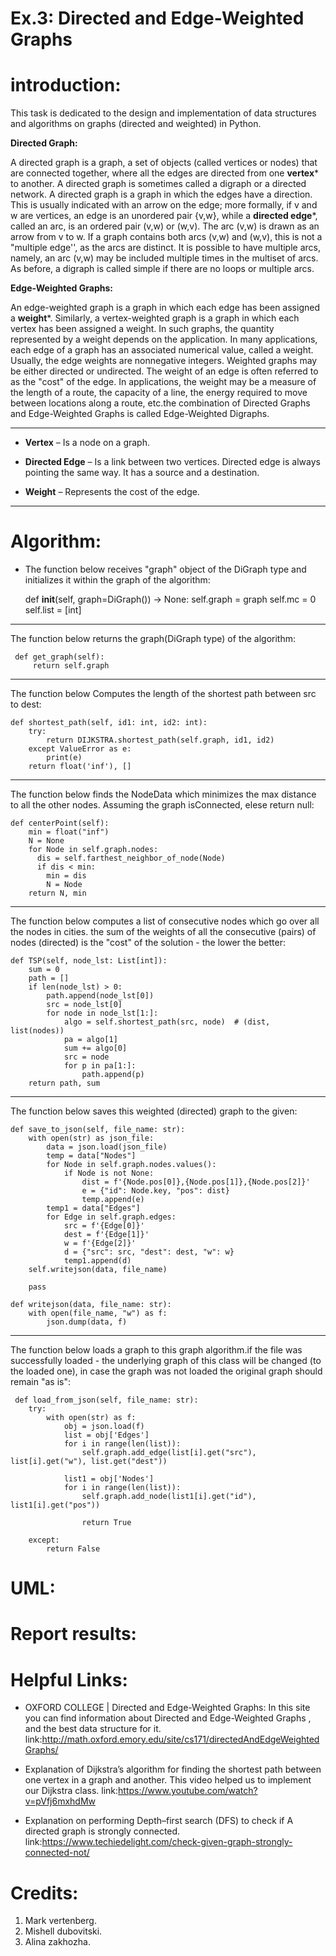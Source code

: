 # Ex.3: Directed and Edge-Weighted Graphs
# introduction:
This task is dedicated to the design and implementation of data structures and algorithms on graphs (directed and weighted) in Python.

**Directed Graph:**

A directed graph is a graph, a set of objects (called vertices or nodes) that are connected together, where all the edges are directed from one **vertex*** to another. A directed graph is sometimes called a digraph or a directed network. A directed graph is a graph in which the edges have a direction. This is usually indicated with an arrow on the edge; more formally, if v and w are vertices, an edge is an unordered pair {v,w}, while a **directed edge***, called an arc, is an ordered pair (v,w) or (w,v). The arc (v,w) is drawn as an arrow from v to w. If a graph contains both arcs (v,w) and (w,v), this is not a "multiple edge'', as the arcs are distinct. It is possible to have multiple arcs, namely, an arc (v,w) may be included multiple times in the multiset of arcs. As before, a digraph is called simple if there are no loops or multiple arcs.

**Edge-Weighted Graphs:**

An edge-weighted graph is a graph in which each edge has been assigned a **weight***. Similarly, a vertex-weighted graph is a graph in which each vertex has been assigned a weight. In such graphs, the quantity represented by a weight depends on the application. In many applications, each edge of a graph has an associated numerical value, called a weight. Usually, the edge weights are nonnegative integers. Weighted graphs may be either directed or undirected. The weight of an edge is often referred to as the "cost" of the edge. In applications, the weight may be a measure of the length of a route, the capacity of a line, the energy required to move between locations along a route, etc.the combination of Directed Graphs and Edge-Weighted Graphs is called Edge-Weighted Digraphs.

______________________________________________________________________________________________________________________________________________________________________________
- **Vertex** – Is a node on a graph. 

- **Directed Edge** – Is a link between two vertices. Directed edge is always pointing the same way. It has a source and a destination. 

- **Weight** – Represents the cost of the edge.
______________________________________________________________________________________________________________________________________________________________________________

# Algorithm:

- The function below receives "graph" object of the DiGraph type and initializes it within the graph of the algorithm:

    def __init__(self, graph=DiGraph()) -> None:
      self.graph = graph
      self.mc = 0
      self.list = [int]
    
_________________________________________________________________________________________________________________________________________________________________________________
The function below returns the graph(DiGraph type) of the algorithm:

     def get_graph(self):
         return self.graph
    
_________________________________________________________________________________________________________________________________________________________________________________
The function below Computes the length of the shortest path between src to dest:

    def shortest_path(self, id1: int, id2: int):
        try:
            return DIJKSTRA.shortest_path(self.graph, id1, id2)
        except ValueError as e:
            print(e)
        return float('inf'), []
    
_________________________________________________________________________________________________________________________________________________________________________________ 
The function below finds the NodeData which minimizes the max distance to all the other nodes. Assuming the graph isConnected, elese return null:

    def centerPoint(self):
        min = float("inf")
        N = None
        for Node in self.graph.nodes:
          dis = self.farthest_neighbor_of_node(Node)
          if dis < min:
            min = dis
            N = Node
        return N, min
    
_________________________________________________________________________________________________________________________________________________________________________________ 
The function below computes a list of consecutive nodes which go over all the nodes in cities.
the sum of the weights of all the consecutive (pairs) of nodes (directed) is the "cost" of the solution - the lower the better:

    def TSP(self, node_lst: List[int]):
        sum = 0
        path = []
        if len(node_lst) > 0:
            path.append(node_lst[0])
            src = node_lst[0]
            for node in node_lst[1:]:
                algo = self.shortest_path(src, node)  # (dist, list(nodes))
                pa = algo[1]
                sum += algo[0]
                src = node
                for p in pa[1:]:
                    path.append(p)
        return path, sum
    
_________________________________________________________________________________________________________________________________________________________________________________
The function below saves this weighted (directed) graph to the given:

    def save_to_json(self, file_name: str):
        with open(str) as json_file:
            data = json.load(json_file)
            temp = data["Nodes"]
            for Node in self.graph.nodes.values():
                if Node is not None:
                    dist = f'{Node.pos[0]},{Node.pos[1]},{Node.pos[2]}'
                    e = {"id": Node.key, "pos": dist}
                    temp.append(e)
            temp1 = data["Edges"]
            for Edge in self.graph.edges:
                src = f'{Edge[0]}'
                dest = f'{Edge[1]}'
                w = f'{Edge[2]}'
                d = {"src": src, "dest": dest, "w": w}
                temp1.append(d)
        self.writejson(data, file_name)

        pass

    def writejson(data, file_name: str):
        with open(file_name, "w") as f:
            json.dump(data, f)

_________________________________________________________________________________________________________________________________________________________________________________ 
The function below loads a graph to this graph algorithm.if the file was successfully loaded - the underlying graph of this class will be changed (to the loaded one), in case the graph was not loaded the original graph should remain "as is":
    
     def load_from_json(self, file_name: str):
        try:
            with open(str) as f:
                obj = json.load(f)
                list = obj['Edges']
                for i in range(len(list)):
                    self.graph.add_edge(list[i].get("src"), list[i].get("w"), list.get("dest"))

                list1 = obj['Nodes']
                for i in range(len(list)):
                    self.graph.add_node(list1[i].get("id"), list1[i].get("pos"))

                    return True

        except:
            return False

 # UML:


# Report results:


# Helpful Links:

- OXFORD COLLEGE | Directed and Edge-Weighted Graphs: 
In this site you can find information about Directed and Edge-Weighted Graphs , and the best data structure for it.
link:http://math.oxford.emory.edu/site/cs171/directedAndEdgeWeightedGraphs/

- Explanation of Dijkstra’s algorithm for finding the shortest path between one vertex in a graph and another.
This video helped us to implement our Dijkstra class.
link:https://www.youtube.com/watch?v=pVfj6mxhdMw

- Explanation on performing Depth–first search (DFS) to check if A directed graph is strongly connected.
link:https://www.techiedelight.com/check-given-graph-strongly-connected-not/

# Credits:
1. Mark vertenberg.
2. Mishell dubovitski.
3. Alina zakhozha.

